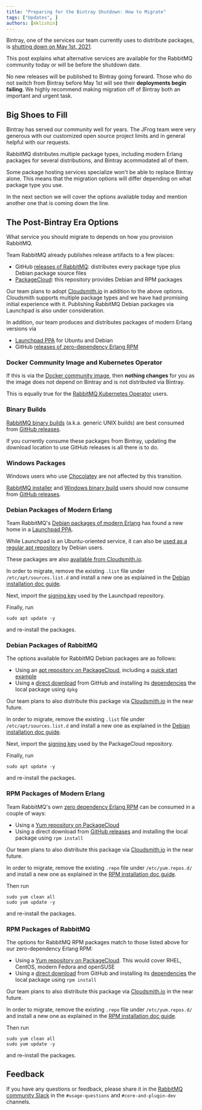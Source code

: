 ```yaml
---
title: "Preparing for the Bintray Shutdown: How to Migrate"
tags: ["Updates", ]
authors: [mklishin]
---
```


Bintray, one of the services our team currently uses to distribute packages,
is [shutting down on May 1st, 2021](https://jfrog.com/blog/into-the-sunset-bintray-jcenter-gocenter-and-chartcenter/).

This post explains what alternative services are available for the RabbitMQ community today or will be before
the shutdown date.

No new releases will be published to Bintray going forward. Those who do not switch from Bintray
before May 1st will see their **deployments begin failing**. We highly recommend making
migration off of Bintray both an important and urgent task.

<!-- truncate -->

## Big Shoes to Fill

Bintray has served our community well for years. The JFrog team were very generous with our customized open source
project limits and in general helpful with our requests.

RabbitMQ distributes multiple package types, including modern Erlang
packages for several distributions, and Bintray acommodated all of them.

Some package hosting services specialize won't be able to replace Bintray alone.
This means that the migration options will differ depending on what package type you use.

In the next section we will cover the options available today and mention another one that
is coming down the line.

## The Post-Bintray Era Options

What service you should migrate to depends on how you provision RabbitMQ.

Team RabbitMQ already publishes release artifacts to a few places:

 * GitHub [releases of RabbitMQ](https://github.com/rabbitmq/rabbitmq-server/releases): distributes every package type plus Debian package source files
 * [PackageCloud](https://packagecloud.io/rabbitmq): this repository provides Debian and RPM packages

Our team plans to adopt [Cloudsmith.io](https://cloudsmith.io/~rabbitmq/repos/) in addition to the above options.
Cloudsmith supports multiple package types and we have had promising initial experience with it.
Publishing RabbitMQ Debian packages via Launchpad is also under consideration.

In addition, our team produces and distributes packages of modern Erlang versions via

 * [Launchpad PPA](https://launchpad.net/~rabbitmq/+archive/ubuntu/rabbitmq-erlang) for Ubuntu and Debian
 * GitHub [releases of zero-dependency Erlang RPM](https://github.com/rabbitmq/erlang-rpm/releases)

### Docker Community Image and Kubernetes Operator

If this is via the [Docker community image](https://github.com/docker-library/rabbitmq),
then **nothing changes** for you as the image does not depend on Bintray and is not distributed via Bintray.

This is equally true for the [RabbitMQ Kubernetes Operator](/docs/kubernetes/operator/operator-overview) users.

### Binary Builds

[RabbitMQ binary builds](/docs/install-generic-unix) (a.k.a. generic UNIX builds) are best consumed from [GitHub releases](https://github.com/rabbitmq/rabbitmq-server/releases).

If you currently consume these packages from Bintray, updating the download location to use
GitHub releases is all there is to do.

### Windows Packages

Windows users who use [Chocolatey](/docs/install-windows#chocolatey) are not affected by this transition.

[RabbitMQ installer](/docs/install-windows#installer) and [Windows binary build](/docs/install-windows-manual) users
should now consume from [GitHub releases](https://github.com/rabbitmq/rabbitmq-server/releases).

### Debian Packages of Modern Erlang

Team RabbitMQ's [Debian packages of modern Erlang](https://github.com/rabbitmq/erlang-debian-package) has found
a new home in a [Launchpad PPA](https://launchpad.net/~rabbitmq/+archive/ubuntu/rabbitmq-erlang).

While Launchpad is an Ubuntu-oriented service, it can also be [used as a regular apt repository](/docs/install-debian#apt-launchpad-erlang)
by Debian users.

These packages are also [available from Cloudsmith.io](/docs/install-debian#apt-cloudsmith).

In order to migrate, remove the existing `.list` file under `/etc/apt/sources.list.d` and install a new one
as explained in the [Debian installation doc guide](/docs/install-debian).

Next, import the [signing key](/docs/install-debian#erlang-apt-repo-signing-key) used by
the Launchpad repository.

Finally, run

``` shell
sudo apt update -y
```

and re-install the packages.

### Debian Packages of RabbitMQ

The options available for RabbitMQ Debian packages are as follows:

 * Using an [apt repository on PackageCloud](/docs/install-debian#apt-cloudsmith), including a [quick start example](/docs/install-debian#apt-quick-start-cloudsmith)
 * Using a [direct download](/docs/install-debian#manual-installation) from GitHub and installing its [dependencies](/docs/install-debian#manual-installation) the local package using `dpkg`

Our team plans to also distribute this package via [Cloudsmith.io](https://cloudsmith.io/~rabbitmq/repos/) in the near future.

In order to migrate, remove the existing `.list` file under `/etc/apt/sources.list.d` and install a new one
as explained in the [Debian installation doc guide](/docs/install-debian).

Next, import the [signing key](/docs/install-debian#erlang-apt-repo-signing-key) used by
the PackageCloud repository.

Finally, run

``` shell
sudo apt update -y
```

and re-install the packages.

### RPM Packages of Modern Erlang

Team RabbitMQ's own [zero dependency Erlang RPM](https://github.com/rabbitmq/erlang-rpm/) can be consumed in a couple of ways:

 * Using a [Yum repository on PackageCloud](https://github.com/rabbitmq/erlang-rpm#latest-erlang-version-from-packagecloud)
 * Using a direct download from [GitHub releases](https://github.com/rabbitmq/erlang-rpm/releases) and installing the local package using `rpm install`

Our team plans to also distribute this package via [Cloudsmith.io](https://cloudsmith.io/~rabbitmq/repos/) in the near future.

In order to migrate, remove the existing `.repo` file under `/etc/yum.repos.d/` and install a new one
as explained in the [RPM installation doc guide](/docs/install-rpm).

Then run

``` shell
sudo yum clean all
sudo yum update -y
```

and re-install the packages.

### RPM Packages of RabbitMQ

The options for RabbitMQ RPM packages match to those listed above for our zero-dependency Erlang RPM:

 * Using a [Yum repository on PackageCloud](/docs/install-rpm#cloudsmith). This would cover RHEL, CentOS, modern Fedora and openSUSE
 * Using a [direct download](/docs/install-rpm#downloads) from GitHub and installing its [dependencies](/docs/install-rpm#package-dependencies) the local package using `rpm install`

Our team plans to also distribute this package via [Cloudsmith.io](https://cloudsmith.io/~rabbitmq/repos/) in the near future.

In order to migrate, remove the existing `.repo` file under `/etc/yum.repos.d/` and install a new one
as explained in the [RPM installation doc guide](/docs/install-rpm).

Then run

``` shell
sudo yum clean all
sudo yum update -y
```

and re-install the packages.


## Feedback

If you have any questions or feedback, please share it in the [RabbitMQ community Slack](https://rabbitmq-slack.herokuapp.com/)
in the `#usage-questions` and `#core-and-plugin-dev` channels.
